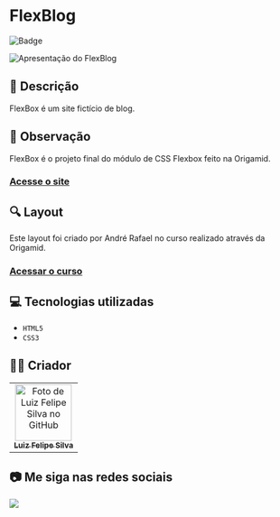 # FlexBlog
![Badge](http://img.shields.io/static/v1?label=STATUS&message=CONCLUIDO&color=GREEN&style=for-the-badge)             

<img src="https://github.com/luizfelipe9627/flexblog/blob/main/src/assets/img/flexblog.gif" alt="Apresentação do FlexBlog">

## 📄 Descrição
FlexBox é um site fictício de blog.

## 📑 Observação
FlexBox é o projeto final do módulo de CSS Flexbox feito na Origamid.

### <a href="https://luizfelipe9627-flexblog.netlify.app">Acesse o site</a>

## 🔍 Layout 
Este layout foi criado por André Rafael no curso realizado através da Origamid.

### <a href="origamid.com/curso/css-flexbox">Acessar o curso</a>

## 💻 Tecnologias utilizadas

- ``HTML5``
- ``CSS3``

## 🧑‍💻 Criador

<table>
  <tr>
    <td align="center">
      <a href="https://github.com/luizfelipe9627">
        <img src="https://github.com/luizfelipe9627.png" width="100px;" alt="Foto de Luiz Felipe Silva no GitHub"/><br>
        <sub>
          <b>Luiz Felipe Silva</b>
        </sub>
      </a>
    </td>
  </tr>
</table>

## 📷 Me siga nas redes sociais<br>

<p align="left">
  <a href="https://www.linkedin.com/in/luizfelipe9627/" target="_blank"><img src="https://img.shields.io/badge/-LinkedIn-%230077B5?style=for-the-badge&logo=linkedin&logoColor=white"></a>
</p>
